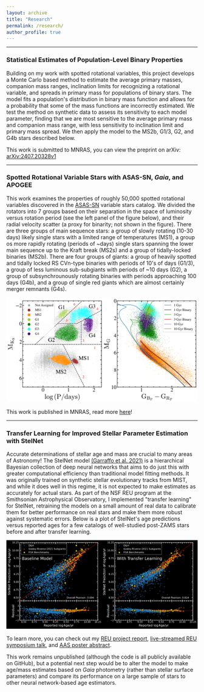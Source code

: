 ```yaml
---
layout: archive
title: "Research"
permalink: /research/
author_profile: true
---
```



---


### Statistical Estimates of Population-Level Binary Properties

Building on my work with spotted rotational variables, this project develops a Monte Carlo based method to estimate the average primary masses, companion mass ranges, inclination limits for recognizing a rotational variable, and spreads in primary mass for populations of binary stars. The model fits a population's distribution in binary mass function and allows for a probability that some of the mass functions are incorrectly estimated. We test the method on synthetic data to assess its sensitivity to each model parameter, finding that we are most sensitive to the average primary mass and companion mass range, with less sensitivity to inclination limit and primary mass spread. We then apply the model to the MS2b, G1/3, G2, and G4b stars described below.

This work is submitted to MNRAS, you can view the preprint on arXiv: [arXiv:2407.20328v1](https://arxiv.org/abs/2407.20328#)

---


### Spotted Rotational Variable Stars with ASAS-SN, _Gaia_, and APOGEE

This work examines the properties of roughly 50,000 spotted rotational variables discovered in the [ASAS-SN](https://www.astronomy.ohio-state.edu/asassn/) variable stars catalog. We divided the rotators into 7 groups based on their separation in the space of luminosity versus rotation period (see the left panel of the figure below), and their radial velocity scatter (a proxy for binarity; not shown in the figure). There are three groups of main sequence stars: a group of slowly rotating (10-30 days) likely single stars with a limited range of temperatures (MS1), a group os more rapidly rotating (periods of ~days) single stars spanning the lower main sequence up to the Kraft break (MS2s) and a group of tidally-locked binaries (MS2b). There are four groups of giants: a group of heavily spotted and tidally locked RS CVn-type binaries with periods of 10's of days (G1/3), a group of less luminous sub-subgiants with periods of ~10 days (G2), a group of subsynchrounously rotating binaries with periods approaching 100 days (G4b), and a group of single red giants which are almost certainly merger remnants (G4s). 

![rotational variables in period/luminosity and color/magnitude space](../images/ROTs.png)

This work is published in MNRAS, read more [here](https://ui.adsabs.harvard.edu/abs/2024MNRAS.527.5588P/abstract)!


---


### Transfer Learning for Improved Stellar Parameter Estimation with StelNet

Accurate determinations of stellar age and mass are crucial to many areas of Astronomy! The StelNet model [(Garraffo et al. 2021)](https://ui.adsabs.harvard.edu/abs/2021AJ....162..157G/abstract) is a hierarchical Bayesian collection of deep neural networks that aims to do just this with greater computational efficiency than traditional model fitting methods. It was originally trained on synthetic stellar evolutionary tracks from MIST, and while it does well in this regime, it is not expected to make estimates as accurately for actual stars. As part of the NSF REU program at the Smithsonian Astrophysical Observatory, I implemented "transfer learning" for StelNet, retraining the models on a small amount of real data to calibrate them for better performance on real stars and make them more robust against systematic errors. Below is a plot of StelNet's age predictions versus reported ages for a few catalogs of well-studied post-ZAMS stars before and after transfer learning.

![stelnet plot](../images/post_age.png)

To learn more, you can check out my [REU project report](../files/stelnet_summer.pdf), [live-streamed REU symposium talk](https://www.youtube.com/live/BS4W6ua18c4?si=DTzKrgAEs4IxsC2a&t=7130), and [AAS poster abstract](https://ui.adsabs.harvard.edu/abs/2024AAS...24330302P/abstract).

This work remains unpublished (although the code is all publicly available on GitHub), but a potential next step would be to alter the model to make age/mass estimates based on _Gaia_ photometry (rather than stellar surface parameters) and compare its performance on a large sample of stars to other neural network-based age estimators.